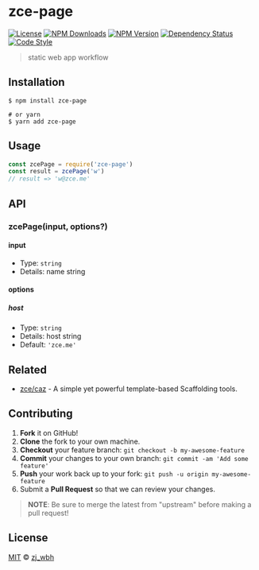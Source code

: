 # zce-page

[![License][license-img]][license-url]
[![NPM Downloads][downloads-img]][downloads-url]
[![NPM Version][version-img]][version-url]
[![Dependency Status][dependency-img]][dependency-url]
[![Code Style][style-img]][style-url]

> static web app workflow

## Installation

```shell
$ npm install zce-page

# or yarn
$ yarn add zce-page
```

## Usage

<!-- TODO: Introduction of Usage -->

```javascript
const zcePage = require('zce-page')
const result = zcePage('w')
// result => 'w@zce.me'
```

## API

<!-- TODO: Introduction of API -->

### zcePage(input, options?)

#### input

- Type: `string`
- Details: name string

#### options

##### host

- Type: `string`
- Details: host string
- Default: `'zce.me'`

## Related

- [zce/caz](https://github.com/zce/caz) - A simple yet powerful template-based Scaffolding tools.

## Contributing

1. **Fork** it on GitHub!
2. **Clone** the fork to your own machine.
3. **Checkout** your feature branch: `git checkout -b my-awesome-feature`
4. **Commit** your changes to your own branch: `git commit -am 'Add some feature'`
5. **Push** your work back up to your fork: `git push -u origin my-awesome-feature`
6. Submit a **Pull Request** so that we can review your changes.

> **NOTE**: Be sure to merge the latest from "upstream" before making a pull request!

## License

[MIT](LICENSE) &copy; [zj_wbh](https://www.baidu.com)



[license-img]: https://img.shields.io/github/license/Wrong2014/zce-page
[license-url]: https://github.com/Wrong2014/zce-page/blob/master/LICENSE
[downloads-img]: https://img.shields.io/npm/dm/zce-page
[downloads-url]: https://npm.im/zce-page
[version-img]: https://img.shields.io/npm/v/zce-page
[version-url]: https://npm.im/zce-page
[dependency-img]: https://img.shields.io/librariesio/github/Wrong2014/zce-page
[dependency-url]: https://github.com/Wrong2014/zce-page
[style-img]: https://img.shields.io/badge/code_style-standard-brightgreen
[style-url]: https://standardjs.com
